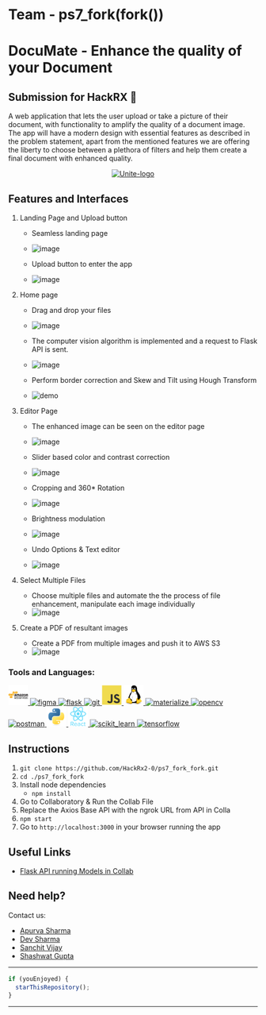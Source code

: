 # Team - ps7_fork(fork())

# DocuMate - Enhance the quality of your Document

## Submission for HackRX 🌟

A web application that lets the user upload or take a picture of
their document, with functionality to amplify the quality of a document image.
The app will have a modern design with essential features as described in the
problem statement, apart from the mentioned features we are offering the liberty
to choose between a plethora of filters and help them create a final document
with enhanced quality.

<p align="center">
<a href="https://github.com/HackRx2-0/ps7_fork_fork">
<img src="https://user-images.githubusercontent.com/59837325/126841069-eddb957a-357c-4708-a9ac-647e2fd8422b.png" alt="Unite-logo"/>
</a>
</p>

## Features and Interfaces

1. Landing Page and Upload button

   - Seamless landing page
   - ![image](https://user-images.githubusercontent.com/50591491/126855957-5536b90b-7e70-46b5-97ea-d00d730e8213.png)

   - Upload button to enter the app
   - ![image](https://user-images.githubusercontent.com/50591491/126855952-b31a05eb-020c-4a6b-a1ed-973ba2780f35.png)

2. Home page

   - Drag and drop your files
   - ![image](https://user-images.githubusercontent.com/50591491/126855927-bf8aaf1b-75e2-4d0f-ae76-2bc61adc3c25.png)

   - The computer vision algorithm is implemented and a request to Flask API is sent.
   - ![image](https://user-images.githubusercontent.com/50591491/126855931-b3bc5771-8d5c-4a27-9cbf-2090572536ba.png)

   - Perform border correction and Skew and Tilt using Hough Transform
   - ![demo](https://user-images.githubusercontent.com/59837325/126857051-439c5fb3-b0ce-4df1-ab0b-5c0635973555.png)

3. Editor Page

   - The enhanced image can be seen on the editor page
   - ![image](https://user-images.githubusercontent.com/50591491/126855676-297b3a97-89cb-463e-9ba0-9a48b0da84d1.png)

   - Slider based color and contrast correction
   - ![image](https://user-images.githubusercontent.com/50591491/126855791-1c89beb3-efc9-4fb4-8e68-6509ffcae4b7.png)

   - Cropping and 360\* Rotation
   - ![image](https://user-images.githubusercontent.com/50591491/126855723-82152cd5-9bc4-4163-9fa1-e9ca0a7b1b15.png)

   - Brightness modulation
   - ![image](https://user-images.githubusercontent.com/50591491/126855691-49aeefea-34bc-4f90-b9ef-c989ed67bda3.png)

   - Undo Options & Text editor
   - ![image](https://user-images.githubusercontent.com/50591491/126855811-6ad80495-6af4-493d-85fc-418402ca27b5.png)

4. Select Multiple Files

   - Choose multiple files and automate the the process of file enhancement, manipulate each image individually
   - ![image](https://user-images.githubusercontent.com/50591491/126855487-a7cba542-5f50-441e-b72a-68c0fedcf8c5.png)

5. Create a PDF of resultant images

   - Create a PDF from multiple images and push it to AWS S3
   - ![image](https://user-images.githubusercontent.com/50591491/126856455-abfe807f-d39f-4e7d-92d4-ca8d9cb0a150.png)


### Tools and Languages:

<p align="left"> <a href="https://aws.amazon.com" target="_blank"> <img src="https://raw.githubusercontent.com/devicons/devicon/master/icons/amazonwebservices/amazonwebservices-original-wordmark.svg" alt="aws" width="40" height="40"/> </a> <a href="https://www.figma.com/" target="_blank"> <img src="https://www.vectorlogo.zone/logos/figma/figma-icon.svg" alt="figma" width="40" height="40"/> </a> <a href="https://flask.palletsprojects.com/" target="_blank"> <img src="https://www.vectorlogo.zone/logos/pocoo_flask/pocoo_flask-icon.svg" alt="flask" width="40" height="40"/> </a> <a href="https://git-scm.com/" target="_blank"> <img src="https://www.vectorlogo.zone/logos/git-scm/git-scm-icon.svg" alt="git" width="40" height="40"/> </a> <a href="https://developer.mozilla.org/en-US/docs/Web/JavaScript" target="_blank"> <img src="https://raw.githubusercontent.com/devicons/devicon/master/icons/javascript/javascript-original.svg" alt="javascript" width="40" height="40"/> </a> <a href="https://www.linux.org/" target="_blank"> <img src="https://raw.githubusercontent.com/devicons/devicon/master/icons/linux/linux-original.svg" alt="linux" width="40" height="40"/> </a> <a href="https://materializecss.com/" target="_blank"> <img src="https://raw.githubusercontent.com/prplx/svg-logos/5585531d45d294869c4eaab4d7cf2e9c167710a9/svg/materialize.svg" alt="materialize" width="40" height="40"/> </a> <a href="https://opencv.org/" target="_blank"> <img src="https://www.vectorlogo.zone/logos/opencv/opencv-icon.svg" alt="opencv" width="40" height="40"/> </a> <a href="https://postman.com" target="_blank"> <img src="https://www.vectorlogo.zone/logos/getpostman/getpostman-icon.svg" alt="postman" width="40" height="40"/> </a> <a href="https://www.python.org" target="_blank"> <img src="https://raw.githubusercontent.com/devicons/devicon/master/icons/python/python-original.svg" alt="python" width="40" height="40"/> </a> <a href="https://reactjs.org/" target="_blank"> <img src="https://raw.githubusercontent.com/devicons/devicon/master/icons/react/react-original-wordmark.svg" alt="react" width="40" height="40"/> </a> <a href="https://scikit-learn.org/" target="_blank"> <img src="https://upload.wikimedia.org/wikipedia/commons/0/05/Scikit_learn_logo_small.svg" alt="scikit_learn" width="40" height="40"/> </a> <a href="https://www.tensorflow.org" target="_blank"> <img src="https://www.vectorlogo.zone/logos/tensorflow/tensorflow-icon.svg" alt="tensorflow" width="40" height="40"/> </a> </p>

## Instructions

1. `git clone https://github.com/HackRx2-0/ps7_fork_fork.git`
2. `cd ./ps7_fork_fork`
3. Install node dependencies
   - `npm install`
4. Go to Collaboratory & Run the Collab File
5. Replace the Axios Base API with the ngrok URL from API in Colla
6. `npm start`
7. Go to `http://localhost:3000` in your browser running the app

## Useful Links

- [Flask API running Models in Collab](https://colab.research.google.com/drive/1dfm4i-KyhSQdnnar7ZdWRWAUG9TuRY8B?usp=sharing)

## Need help?

Contact us:

- [Apurva Sharma](https://www.linkedin.com/in/apurva866/)
- [Dev Sharma](https://www.linkedin.com/in/cryptus-neoxys/)
- [Sanchit Vijay](https://www.linkedin.com/in/sanchit-vijay-774432178)
- [Shashwat Gupta](https://www.linkedin.com/in/shashtag/)

---

```javascript
if (youEnjoyed) {
  starThisRepository();
}
```

---
